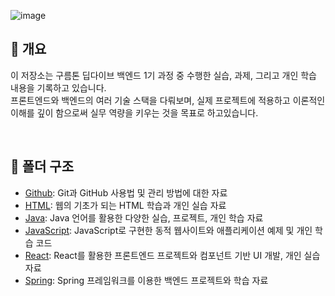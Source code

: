 ![image](https://github.com/user-attachments/assets/6ccefaa7-9192-4c0c-9f2b-153cba3edc18)

##  📝 개요
이 저장소는 구름톤 딥다이브 백엔드 1기 과정 중 수행한 실습, 과제, 그리고 개인 학습 내용을 기록하고 있습니다.  
프론트엔드와 백엔드의 여러 기술 스택을 다뤄보며, 실제 프로젝트에 적용하고 이론적인 이해를 깊이 함으로써 실무 역량을 키우는 것을 목표로 하고있습니다.

<br>

## 📂 폴더 구조
- [Github](./Github): Git과 GitHub 사용법 및 관리 방법에 대한 자료
- [HTML](./HTML): 웹의 기초가 되는 HTML 학습과 개인 실습 자료
- [Java](./Java): Java 언어를 활용한 다양한 실습, 프로젝트, 개인 학습 자료
- [JavaScript](./JavaScript): JavaScript로 구현한 동적 웹사이트와 애플리케이션 예제 및 개인 학습 코드
- [React](./React): React를 활용한 프론트엔드 프로젝트와 컴포넌트 기반 UI 개발, 개인 실습 자료
- [Spring](./Spring): Spring 프레임워크를 이용한 백엔드 프로젝트와 학습 자료
